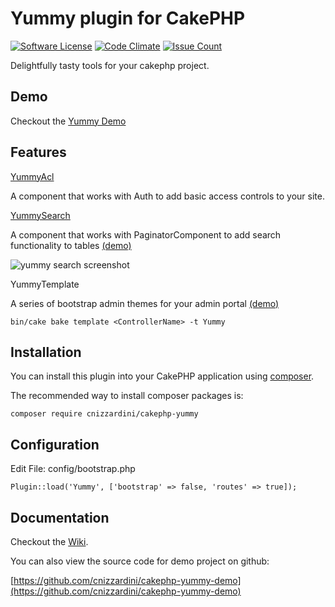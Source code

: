 # Yummy plugin for CakePHP

[![Software License](https://img.shields.io/badge/license-MIT-brightgreen.svg?style=flat-square)](LICENSE.txt)
[![Code Climate](https://codeclimate.com/github/cnizzardini/cakephp-yummy/badges/gpa.svg)](https://codeclimate.com/github/cnizzardini/cakephp-yummy)
[![Issue Count](https://codeclimate.com/github/cnizzardini/cakephp-yummy/badges/issue_count.svg)](https://codeclimate.com/github/cnizzardini/cakephp-yummy)

Delightfully tasty tools for your cakephp project. 

## Demo

Checkout the [Yummy Demo](http://cake3.cnizz.com/yummy-demo)

## Features

[YummyAcl](https://github.com/cnizzardini/cakephp-yummy/wiki/Yummy-ACL)

A component that works with Auth to add basic access controls to your site. 

[YummySearch](https://github.com/cnizzardini/cakephp-yummy/wiki/Yummy-Search)

A component that works with PaginatorComponent to add search functionality to tables [(demo)](http://cake3.cnizz.com/yummy-demo/teams)

![yummy search screenshot](https://www.cnizz.com/media/cakephp-yummy-search-screenshot.png)

YummyTemplate

A series of bootstrap admin themes for your admin portal [(demo)](http://cake3.cnizz.com/yummy-demo/teams)

```
bin/cake bake template <ControllerName> -t Yummy
```

## Installation

You can install this plugin into your CakePHP application using [composer](http://getcomposer.org).

The recommended way to install composer packages is:

```
composer require cnizzardini/cakephp-yummy
```

## Configuration

Edit File: config/bootstrap.php

```
Plugin::load('Yummy', ['bootstrap' => false, 'routes' => true]);
```

## Documentation

Checkout the [Wiki](https://github.com/cnizzardini/cakephp-yummy/wiki/).

You can also view the source code for demo project on github:

[https://github.com/cnizzardini/cakephp-yummy-demo](https://github.com/cnizzardini/cakephp-yummy-demo)
